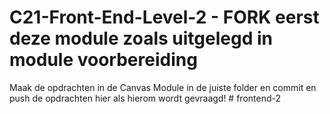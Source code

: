 # C21-Front-End-Level-2 - FORK eerst deze module zoals uitgelegd in module voorbereiding
Maak de opdrachten in de Canvas Module in de juiste folder en commit en push de opdrachten hier als hierom wordt gevraagd!
#   f r o n t e n d - 2  
 